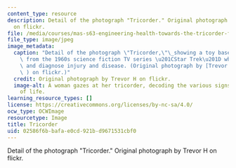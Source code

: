 ```yaml
---
content_type: resource
description: Detail of the photograph "Tricorder." Original photograph by Trevor H
  on flickr.
file: /media/courses/mas-s63-engineering-health-towards-the-tricorder-fall-2013/02586f6bbafae0cd921bd9671531cbf0_mas-s63f13.jpg
file_type: image/jpeg
image_metadata:
  caption: "Detail of the photograph \"Tricorder,\"\_showing a toy based on a device\
    \ from the 1960s science fiction TV series \u201CStar Trek\u201D which could detect\
    \ and diagnose injury and disease. (Original photograph by [Trevor H](http://www.flickr.com/photos/hartsell/4807880990/in/photostream/\
    \ ) on flickr.)"
  credit: Original photograph by Trevor H on flickr.
  image-alt: A woman gazes at her tricorder, decoding the various signs and signals
    of life.
learning_resource_types: []
license: https://creativecommons.org/licenses/by-nc-sa/4.0/
ocw_type: OCWImage
resourcetype: Image
title: Tricorder
uid: 02586f6b-bafa-e0cd-921b-d9671531cbf0
---
```

Detail of the photograph "Tricorder." Original photograph by Trevor H on flickr.